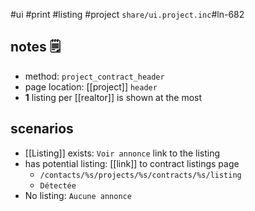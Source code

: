 #ui
#print
#listing
#project
`share/ui.project.inc`#ln-682

## notes 🗒
- method: `project_contract_header`
- page location: [[project]] `header`
-  **1** listing per [[realtor]] is shown at the most

## scenarios
- [[Listing]] exists: `Voir annonce` link to the listing
- has potential listing: [[link]] to contract listings page
	- `/contacts/%s/projects/%s/contracts/%s/listing`
	- `Détectée`
- No listing: `Aucune annonce` 